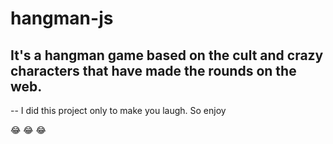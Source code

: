 # hangman-js
## It's a hangman game based on the cult and crazy characters that have made the rounds on the web.
--
I did this project only to make you laugh. So enjoy

:joy: :joy: :joy:
